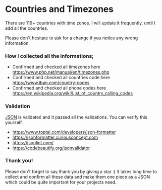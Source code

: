 # Countries and Timezones

There are 119+ countries with time zones.  I will update it frequently, until I add all the countries.

Please don't hesitate to ask for a change if you notice any wrong information. 


### How I collected all the informations;

- Confirmed and checked all timezones here https://www.php.net/manual/en/timezones.php
- Confirmed and checked all countries code here https://www.iban.com/country-codes 
- Confirmed and checked all phone codes here https://en.wikipedia.org/wiki/List_of_country_calling_codes

### Validation

[JSON](https://github.com/osmanyz/countries-and-timezones/blob/main/countries-timezones.json) is validated and it passed all the validations. You can verify this yourself. 

- https://www.toptal.com/developers/json-formatter
- https://jsonformatter.curiousconcept.com
- https://jsonlint.com/
- https://codebeautify.org/jsonvalidator

### Thank you!

Please don't forget to say thank you by giving a star :) It takes long time to collect and confirm all these data and make them one piece as a JSON which could be quite important for your projects need.
